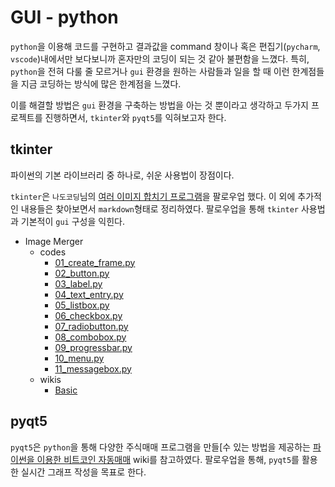 # GUI - python

`python`을 이용해 코드를 구현하고 결과값을 command 창이나 혹은 편집기(`pycharm`, `vscode`)내에서만 보다보니까 혼자만의 코딩이 되는 것 같아 불편함을 느꼈다. 특히, `python`을 전혀 다룰 줄 모르거나 `gui` 환경을 원하는 사람들과 일을 할 때 이런 한계점들을 지금 코딩하는 방식에 많은 한계점을 느꼈다.

이를 해결할 방법은 `gui` 환경을 구축하는 방법을 아는 것 뿐이라고 생각하고 두가지 프로젝트를 진행하면서, `tkinter`와 `pyqt5`를 익혀보고자 한다.


## tkinter
파이썬의 기본 라이브러리 중 하나로, 쉬운 사용법이 장점이다.

`tkinter`은 `나도코딩`님의 [여러 이미지 합치기 프로그램](https://www.youtube.com/watch?v=bKPIcoou9N8&t=3835s&ab_channel=%EB%82%98%EB%8F%84%EC%BD%94%EB%94%A9)을 팔로우업 했다. 이 외에 추가적인 내용들은 찾아보면서 `markdown`형태로 정리하였다. 팔로우업을 통해 `tkinter` 사용법과 기본적이 `gui` 구성을 익힌다.

*  Image Merger
   * codes
      *  [01_create_frame.py](https://github.com/CheolJ/TIL/blob/main/Python/gui/codes/nadocoding/1_create_frame.py)
      *  [02_button.py](https://github.com/CheolJ/TIL/blob/main/Python/gui/codes/nadocoding/2_button.py)
      *  [03_label.py](https://github.com/CheolJ/TIL/blob/main/Python/gui/codes/nadocoding/3_label.py)
      *  [04_text_entry.py](https://github.com/CheolJ/TIL/blob/main/Python/gui/codes/nadocoding/4_text_entry.py)
      *  [05_listbox.py]()
      *  [06_checkbox.py]()
      *  [07_radiobutton.py]()
      *  [08_combobox.py]()
      *  [09_progressbar.py]()
      *  [10_menu.py]()
      *  [11_messagebox.py]()
    * wikis
      * [Basic]()

## pyqt5
`pyqt5`은 `python`을 통해 다양한 주식매매 프로그램을 만들[수 있는 방법을 제공하는 [파이썬을 이용한 비트코인 자동매매](](https://wikidocs.net/book/1665)) wiki를 참고하였다. 팔로우업을 통해, `pyqt5`를 활용한 실시간 그래프 작성을 목표로 한다.